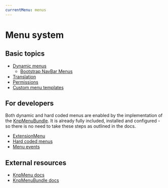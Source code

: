 ```yaml
---
currentMenu: menus
---
```

# Menu system

## Basic topics

- [Dynamic menus](DynamicMenus.md)
  - [Bootstrap NavBar Menus](NavBarMenu.md)
- [Translation](Translation.md)
- [Permissions](Permissions.md)
- [Custom menu templates](CustomTemplates.md)

## For developers

Both dynamic and hard coded menus are enabled by the implementation of the
[KnpMenuBundle](https://symfony.com/doc/current/bundles/KnpMenuBundle/index.html).
It is already fully included, installed and configured - so there is no need
to take these steps as outlined in the docs.

- [ExtensionMenu](Dev/ExtensionMenu.md)
- [Hard coded menus](Dev/HardCodedMenus.md)
- [Menu events](Dev/MenuEvents.md)

## External resources

- [KnpMenu docs](https://github.com/KnpLabs/KnpMenu/tree/master/doc)
- [KnpMenuBundle docs](https://symfony.com/doc/current/bundles/KnpMenuBundle/index.html)
